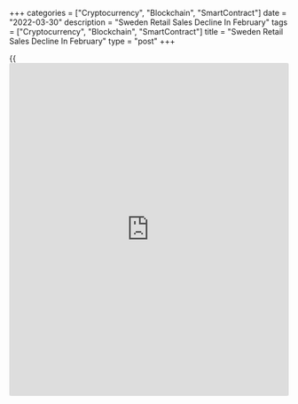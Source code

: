+++
categories = ["Cryptocurrency", "Blockchain", "SmartContract"]
date = "2022-03-30"
description = "Sweden Retail Sales Decline In February"
tags = ["Cryptocurrency", "Blockchain", "SmartContract"]
title = "Sweden Retail Sales Decline In February"
type = "post"
+++

{{<iframe id="large-banner" src="https://www.bounty.group/#slide=10.0" width="100%" height="600" scrolling="no" style="border: 0px solid rgb(216, 221, 230); border-radius: 3px;">}}

Swedish retail sales declined in February after rising in the previous
month, led by weaker demand for consumables, preliminary data from
Statistics Sweden showed Wednesday.

Retail sales dropped a seasonally adjusted 0.1 percent from February,
when they rose a revised 3.7 percent.  
  
Sales of consumables, excluding those from the state-owned Systembolaget
chain of liquor stores, fell 1.1 percent, those of durables increased
0.2 percent.  
  
"Even though total retail sales declined slightly, there are some signs
of recovery after the pandemic," Statistics Sweden economist Lovisa
Hertzman said.

"One of the industries with the largest growth in February is in
specialized stores which has been suffering during the pandemic."

Sales at specialized stores are now at higher index levels compared to
segments such as non-specialized stores which were stable throughout the
whole period, the economist added.

On a year-on-year basis, retail sales rose a working-day adjusted 2.9
percent in February after a revised 4.2 percent increase in the previous
month.

For comments and feedback [contact](https://www.playgroundfx.com/contact/): editorial@rtt[news](https://www.letsplayfx.com/blog/forex-news-website/).com

[Economic News][1]

 **What parts of the world are seeing the best (and worst) economic
performances lately? Click[here][2] to check out our [Econ Scorecard][2]
and find out! See up-to-the-moment [ranking](https://www.playgroundfx.com/blog/crypto-exchange-ranking/)s for the best and worst
performers in [GDP][3], [unemployment rate][4], [inflation][5] and much
more.**

   1. www.rtt[news](https://www.letsplayfx.com/blog/forex-news-website/).com/Content/EconomicNews.aspx
   2. www.rtt[news](https://www.letsplayfx.com/blog/forex-news-website/).com/economic-scorecard/world-rank/industrial-production/highest-performance.aspx
   3. www.rtt[news](https://www.letsplayfx.com/blog/forex-news-website/).com/economic-scorecard/world-rank/GDP/highest-performance.aspx
   4. www.rtt[news](https://www.letsplayfx.com/blog/forex-news-website/).com/economic-scorecard/world-rank/unemployment-rate/lowest-performance.aspx
   5. www.rtt[news](https://www.letsplayfx.com/blog/forex-news-website/).com/economic-scorecard/world-rank/CPI/highest-performance.aspx